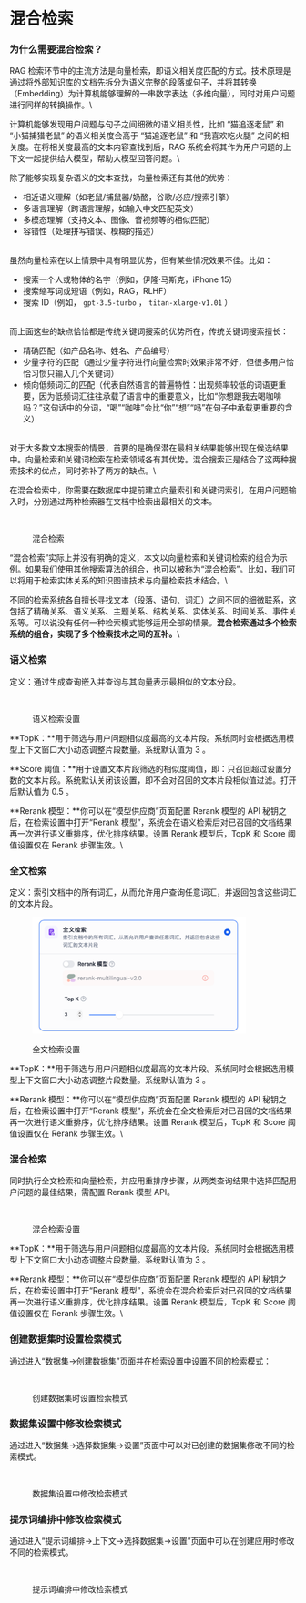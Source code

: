 # 混合检索

### 为什么需要混合检索？

RAG 检索环节中的主流方法是向量检索，即语义相关度匹配的方式。技术原理是通过将外部知识库的文档先拆分为语义完整的段落或句子，并将其转换（Embedding）为计算机能够理解的一串数字表达（多维向量），同时对用户问题进行同样的转换操作。\


计算机能够发现用户问题与句子之间细微的语义相关性，比如 “猫追逐老鼠” 和 “小猫捕猎老鼠” 的语义相关度会高于 “猫追逐老鼠” 和 “我喜欢吃火腿” 之间的相关度。在将相关度最高的文本内容查找到后，RAG 系统会将其作为用户问题的上下文一起提供给大模型，帮助大模型回答问题。\


除了能够实现复杂语义的文本查找，向量检索还有其他的优势：

* 相近语义理解（如老鼠/捕鼠器/奶酪，谷歌/必应/搜索引擎）
* 多语言理解（跨语言理解，如输入中文匹配英文）
* 多模态理解（支持文本、图像、音视频等的相似匹配）
* 容错性（处理拼写错误、模糊的描述）

\
虽然向量检索在以上情景中具有明显优势，但有某些情况效果不佳。比如：

* 搜索一个人或物体的名字（例如，伊隆·马斯克，iPhone 15）
* 搜索缩写词或短语（例如，RAG，RLHF）
* 搜索 ID（例如， `gpt-3.5-turbo` ， `titan-xlarge-v1.01` ）

\
而上面这些的缺点恰恰都是传统关键词搜索的优势所在，传统关键词搜索擅长：

* 精确匹配（如产品名称、姓名、产品编号）
* 少量字符的匹配（通过少量字符进行向量检索时效果非常不好，但很多用户恰恰习惯只输入几个关键词）
* 倾向低频词汇的匹配（代表自然语言的普遍特性：出现频率较低的词语更重要，因为低频词汇往往承载了语言中的重要意义，比如“你想跟我去喝咖啡吗？”这句话中的分词，“喝”“咖啡”会比“你”“想”“吗”在句子中承载更重要的含义）

\
对于大多数文本搜索的情景，首要的是确保潜在最相关结果能够出现在候选结果中。向量检索和关键词检索在检索领域各有其优势。混合搜索正是结合了这两种搜索技术的优点，同时弥补了两方的缺点。\


在混合检索中，你需要在数据库中提前建立向量索引和关键词索引，在用户问题输入时，分别通过两种检索器在文档中检索出最相关的文本。

<figure><img src="https://langgenius.feishu.cn/space/api/box/stream/download/asynccode/?code=Nzk3NjcxNGNiYWMwN2RhOGRhMzA2ZmI5ZTM2ZWZlMzVfRTZmSVoxVURqSnc2QTh0TUM0dG9qaDhxV0JWcW43d2hfVG9rZW46VjVTUWJmY2E2b0s3U014N0s5RGNyUE5SbjFkXzE3MDAyMTcxMDk6MTcwMDIyMDcwOV9WNA" alt=""><figcaption><p>混合检索</p></figcaption></figure>

“混合检索”实际上并没有明确的定义，本文以向量检索和关键词检索的组合为示例。如果我们使用其他搜索算法的组合，也可以被称为“混合检索”。比如，我们可以将用于检索实体关系的知识图谱技术与向量检索技术结合。\


不同的检索系统各自擅长寻找文本（段落、语句、词汇）之间不同的细微联系，这包括了精确关系、语义关系、主题关系、结构关系、实体关系、时间关系、事件关系等。可以说没有任何一种检索模式能够适用全部的情景。**混合检索通过多个检索系统的组合，实现了多个检索技术之间的互补。**\


### **语义检索**

定义：通过生成查询嵌入并查询与其向量表示最相似的文本分段。

<figure><img src="https://langgenius.feishu.cn/space/api/box/stream/download/asynccode/?code=MTFhMjZjZDIzOWUwZTAxZjhhNTczYWE4MDI4Y2QxMDdfRXA0Mkw4bGNZeHV1dW10dEFNUzBtQnBvb1dRMU1hb05fVG9rZW46QUdOcGI4azk4b0gwNk94NzZQSmN3Q2NpblFoXzE3MDAyMTcxMDk6MTcwMDIyMDcwOV9WNA" alt=""><figcaption><p>语义检索设置</p></figcaption></figure>

**TopK：**用于筛选与用户问题相似度最高的文本片段。系统同时会根据选用模型上下文窗口大小动态调整片段数量。系统默认值为 3 。

**Score 阈值：**用于设置文本片段筛选的相似度阈值，即：只召回超过设置分数的文本片段。系统默认关闭该设置，即不会对召回的文本片段相似值过滤。打开后默认值为 0.5 。

**Rerank 模型：**你可以在“模型供应商”页面配置 Rerank 模型的 API 秘钥之后，在检索设置中打开“Rerank 模型”，系统会在语义检索后对已召回的文档结果再一次进行语义重排序，优化排序结果。设置 Rerank 模型后，TopK 和 Score 阈值设置仅在 Rerank 步骤生效。\


### **全文检索**

定义：索引文档中的所有词汇，从而允许用户查询任意词汇，并返回包含这些词汇的文本片段。

<figure><img src="../../.gitbook/assets/image (113).png" alt="" width="375"><figcaption><p>全文检索设置</p></figcaption></figure>

**TopK：**用于筛选与用户问题相似度最高的文本片段。系统同时会根据选用模型上下文窗口大小动态调整片段数量。系统默认值为 3 。

**Rerank 模型：**你可以在“模型供应商”页面配置 Rerank 模型的 API 秘钥之后，在检索设置中打开“Rerank 模型”，系统会在全文检索后对已召回的文档结果再一次进行语义重排序，优化排序结果。设置 Rerank 模型后，TopK 和 Score 阈值设置仅在 Rerank 步骤生效。\


### **混合检索**

同时执行全文检索和向量检索，并应用重排序步骤，从两类查询结果中选择匹配用户问题的最佳结果，需配置 Rerank 模型 API。

<figure><img src="https://langgenius.feishu.cn/space/api/box/stream/download/asynccode/?code=MTk3ZGY2ZTFlODI3YjViMGJkMTk3NWRlZTE0ZWJkZTZfcFRBenRvRkxPcWFWaU5OdWdaQTRINkdQNmlVOUhYNzRfVG9rZW46SmRzQmJjNTZQbzlac2R4NGRIQmNvSE9LbkVoXzE3MDAyMTcxMDk6MTcwMDIyMDcwOV9WNA" alt="" width="375"><figcaption><p>混合检索设置</p></figcaption></figure>

**TopK：**用于筛选与用户问题相似度最高的文本片段。系统同时会根据选用模型上下文窗口大小动态调整片段数量。系统默认值为 3 。

**Rerank 模型：**你可以在“模型供应商”页面配置 Rerank 模型的 API 秘钥之后，在检索设置中打开“Rerank 模型”，系统会在混合检索后对已召回的文档结果再一次进行语义重排序，优化排序结果。设置 Rerank 模型后，TopK 和 Score 阈值设置仅在 Rerank 步骤生效。\


### 创建数据集时设置检索模式

通过进入“数据集->创建数据集”页面并在检索设置中设置不同的检索模式：

<figure><img src="https://langgenius.feishu.cn/space/api/box/stream/download/asynccode/?code=ODFmYzc1YzNiNjJjMGM2Yzc5MTNjNTIxNWM2NzgwNTlfemh0ZHJxSzl5T1lXQUlhR2VRSU9JSWN4TG5zeVB5aHNfVG9rZW46VmVnTmJZd2NKb0EwUWJ4bWtKMmMxbjVBblJjXzE3MDAyMTcxMDk6MTcwMDIyMDcwOV9WNA" alt=""><figcaption><p>创建数据集时设置检索模式</p></figcaption></figure>

### 数据集设置中修改检索模式

通过进入“数据集->选择数据集->设置”页面中可以对已创建的数据集修改不同的检索模式。

<figure><img src="https://langgenius.feishu.cn/space/api/box/stream/download/asynccode/?code=OTY4YjkyZTdmMmYwZjgxNTI3MjJkM2NjMWQ4NTdhNzZfZk1yZjF5RXZwRUkzbXNkVnREZUNuZGZSb2JsQzBTYTVfVG9rZW46RG1SYmJsOWx3bzV6SGR4Wko0VGNHM0JobnNiXzE3MDAyMTcxMDk6MTcwMDIyMDcwOV9WNA" alt=""><figcaption><p>数据集设置中修改检索模式</p></figcaption></figure>

### 提示词编排中修改检索模式

通过进入“提示词编排->上下文->选择数据集->设置”页面中可以在创建应用时修改不同的检索模式。

<figure><img src="https://langgenius.feishu.cn/space/api/box/stream/download/asynccode/?code=ZTNlZDA3MTFiY2M0ZWU4YzgzMzllMjExM2U0MzdiYjBfb2Jmbk42UEhrenR3RnBTZ2NHNnltdXpJajBxSnFCN2lfVG9rZW46UVY0ZGJIUzlTb0sxR3p4ZDRXa2NuOXdpbmRNXzE3MDAyMTcxMDk6MTcwMDIyMDcwOV9WNA" alt=""><figcaption><p>提示词编排中修改检索模式</p></figcaption></figure>
